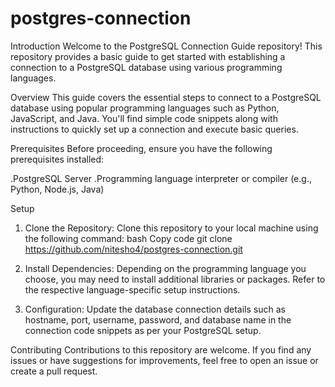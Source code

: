 # postgres-connection
Introduction
Welcome to the PostgreSQL Connection Guide repository! This repository provides a basic guide to get started with establishing a connection to a PostgreSQL database using various programming languages.

Overview
This guide covers the essential steps to connect to a PostgreSQL database using popular programming languages such as Python, JavaScript, and Java. You'll find simple code snippets along with instructions to quickly set up a connection and execute basic queries.

Prerequisites
Before proceeding, ensure you have the following prerequisites installed:

.PostgreSQL Server
.Programming language interpreter or compiler (e.g., Python, Node.js, Java)


Setup
1. Clone the Repository: Clone this repository to your local machine using the following command:
bash
Copy code
git clone https://github.com/nitesho4/postgres-connection.git

3. Install Dependencies: Depending on the programming language you choose, you may need to install additional libraries or packages. Refer to the respective language-specific setup instructions.
4. Configuration: Update the database connection details such as hostname, port, username, password, and database name in the connection code snippets as per your PostgreSQL setup.

Contributing
Contributions to this repository are welcome. If you find any issues or have suggestions for improvements, feel free to open an issue or create a pull request.
